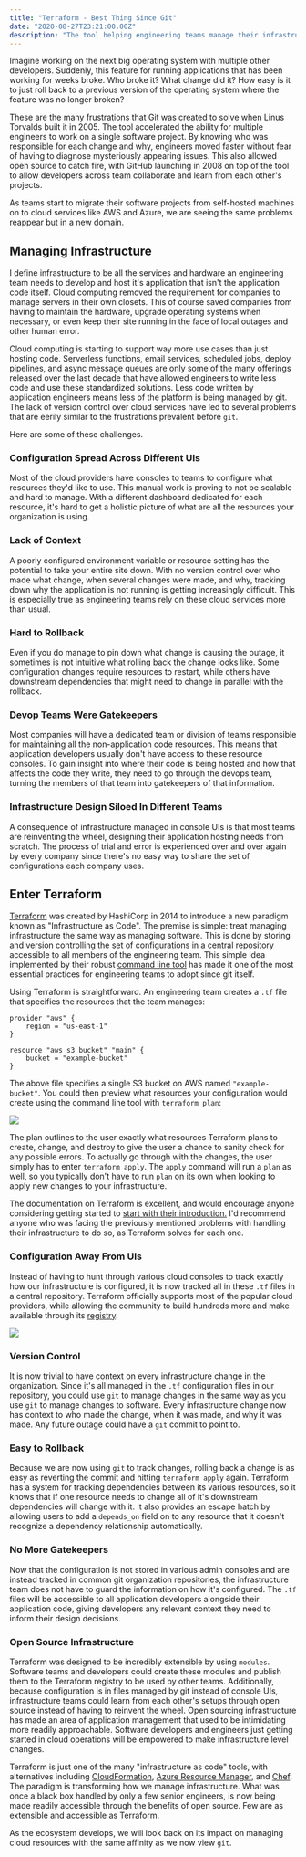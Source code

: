 ```yaml
---
title: "Terraform - Best Thing Since Git"
date: "2020-08-27T23:21:00.00Z"
description: "The tool helping engineering teams manage their infrastructure as code."
---
```


Imagine working on the next big operating system with multiple other developers. Suddenly, this feature for running applications that has been working for weeks broke. Who broke it? What change did it? How easy is it to just roll back to a previous version of the operating system where the feature was no longer broken?
 
These are the many frustrations that Git was created to solve when Linus Torvalds built it in 2005. The tool accelerated the ability for multiple engineers to work on a single software project. By knowing who was responsible for each change and why, engineers moved faster without fear of having to diagnose mysteriously appearing issues. This also allowed open source to catch fire, with GitHub launching in 2008 on top of the tool to allow developers across team collaborate and learn from each other's projects.

As teams start to migrate their software projects from self-hosted machines on to cloud services like AWS and Azure, we are seeing the same problems reappear but in a new domain. 

## Managing Infrastructure
I define infrastructure to be all the services and hardware an engineering team needs to develop and host it's application that isn't the application code itself. Cloud computing removed the requirement for companies to manage servers in their own closets. This of course saved companies from having to maintain the hardware, upgrade operating systems when necessary, or even keep their site running in the face of local outages and other human error. 

Cloud computing is starting to support way more use cases than just hosting code. Serverless functions, email services, scheduled jobs, deploy pipelines, and async message queues are only some of the many offerings released over the last decade that have allowed engineers to write less code and use these standardized solutions. Less code written by application engineers means less of the platform is being managed by git. The lack of version control over cloud services have led to several problems that are eerily similar to the frustrations prevalent before `git`.

Here are some of these challenges.
### Configuration Spread Across Different UIs
Most of the cloud providers have consoles to teams to configure what resources they'd like to use. This manual work is proving to not be scalable and hard to manage. With a different dashboard dedicated for each resource, it's hard to get a holistic picture of what are all the resources your organization is using.

### Lack of Context
A poorly configured environment variable or resource setting has the potential to take your entire site down. With no version control over who made what change, when several changes were made, and why, tracking down why the application is not running is getting increasingly difficult. This is especially true as engineering teams rely on these cloud services more than usual.

### Hard to Rollback
Even if you do manage to pin down what change is causing the outage, it sometimes is not intuitive what rolling back the change looks like. Some configuration changes require resources to restart, while others have downstream dependencies that might need to change in parallel with the rollback.

### Devop Teams Were Gatekeepers
Most companies will have a dedicated team or division of teams responsible for maintaining all the non-application code resources. This means that application developers usually don't have access to these resource consoles. To gain insight into where their code is being hosted and how that affects the code they write, they need to go through the devops team, turning the members of that team into gatekeepers of that information.
 
### Infrastructure Design Siloed In Different Teams
A consequence of infrastructure managed in console UIs is that most teams are reinventing the wheel, designing their application hosting needs from scratch. The process of trial and error is experienced over and over again by every company since there's no easy way to share the set of configurations each company uses.

## Enter Terraform
[Terraform](https://www.terraform.io/) was created by HashiCorp in 2014 to introduce a new paradigm known as "Infrastructure as Code". The premise is simple: treat managing infrastructure the same way as managing software. This is done by storing and version controlling the set of configurations in a central repository accessible to all members of the engineering team. This simple idea implemented by their robust [command line tool](https://www.terraform.io/docs/cli-index.html) has made it one of the most essential practices for engineering teams to adopt since git itself.

Using Terraform is straightforward. An engineering team creates a `.tf` file that specifies the resources that the team manages:
```hcl
provider "aws" {
    region = "us-east-1"
}

resource "aws_s3_bucket" "main" {
    bucket = "example-bucket"
}
```

The above file specifies a single S3 bucket on AWS named `"example-bucket"`. You could then preview what resources your configuration would create using the command line tool with `terraform plan`:

![](./plan.png)

The plan outlines to the user exactly what resources Terraform plans to create, change, and destroy to give the user a chance to sanity check for any possible errors. To actually go through with the changes, the user simply has to enter `terraform apply`. The `apply` command will run a `plan` as well, so you typically don't have to run `plan` on its own when looking to apply new changes to your infrastructure.

The documentation on Terraform is excellent, and would encourage anyone considering getting started to [start with their introduction.](https://www.terraform.io/intro/index.html) I'd recommend anyone who was facing the previously mentioned problems with handling their infrastructure to do so, as Terraform solves for each one.
### Configuration Away From UIs
Instead of having to hunt through various cloud consoles to track exactly how our infrastructure is configured, it is now tracked all in these `.tf` files in a central repository. Terraform officially supports most of the popular cloud providers, while allowing the community to build hundreds more and make available through its [registry](https://registry.terraform.io/).

![](./providers.png)

### Version Control
It is now trivial to have context on every infrastructure change in the organization. Since it's all managed in the `.tf` configuration files in our repository, you could use `git` to manage changes in the same way as you use `git` to manage changes to software. Every infrastructure change now has context to who made the change, when it was made, and why it was made. Any future outage could have a `git` commit to point to.
### Easy to Rollback
Because we are now using `git` to track changes, rolling back a change is as easy as reverting the commit and hitting `terraform apply` again. Terraform has a system for tracking dependencies between its various resources, so it knows that if one resource needs to change all of it's downstream dependencies will change with it. It also provides an escape hatch by allowing users to add a `depends_on` field on to any resource that it doesn't recognize a dependency relationship automatically.
### No More Gatekeepers
Now that the configuration is not stored in various admin consoles and are instead tracked in common git organization repositories, the infrastructure team does not have to guard the information on how it's configured. The `.tf` files will be accessible to all application developers alongside their application code, giving developers any relevant context they need to inform their design decisions.
### Open Source Infrastructure
Terraform was designed to be incredibly extensible by using `modules`. Software teams and developers could create these modules and publish them to the Terraform registry to be used by other teams. Additionally, because configuration is in files managed by git instead of console UIs, infrastructure teams could learn from each other's setups through open source instead of having to reinvent the wheel. Open sourcing infrastructure has made an area of application management that used to be intimidating more readily approachable. Software developers and engineers just getting started in cloud operations will be empowered to make infrastructure level changes.

Terraform is just one of the many "infrastructure as code" tools, with alternatives including [CloudFormation](https://aws.amazon.com/cloudformation/), [Azure Resource Manager](https://docs.microsoft.com/en-us/azure/azure-resource-manager/resource-group-overview), and [Chef](https://www.chef.io/products/effortless-infrastructure/). The paradigm is transforming how we manage infrastructure. What was once a black box handled by only a few senior engineers, is now being made readily accessible through the benefits of open source. Few are as extensible and accessible as Terraform. 

As the ecosystem develops, we will look back on its impact on managing cloud resources with the same affinity as we now view `git`.
